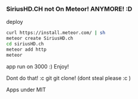 ### SiriusHD.CH not On Meteor! ANYMORE! :D
deploy 
```bash
curl https://install.meteor.com/ | sh
meteor create SiriusHD.ch
cd siriusHD.ch
meteor add http
meteor
```
app run on 3000 :)
Enjoy!

Dont do that! :c git git clone!
(dont steal please :c )

Apps under MIT
